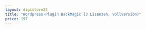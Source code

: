 ```yaml
---
layout: digistore24
title: "Wordpress-Plugin BackMagic (3 Lizenzen, Vollversion)"
price: 197
---
```

